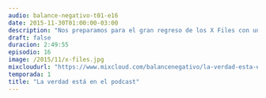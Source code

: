 ```yaml
---
audio: balance-negativo-t01-e16
date: 2015-11-30T01:00:00-03:00
description: "Nos preparamos para el gran regreso de los X Files con un especial dedicado a nuestros agentes del FBI favoritos: origen, análisis y destacamos algunos capítulos. También recomendamos Salvaje Hulk y Caballero Luna 2. Completito, completito."
draft: false
duracion: 2:49:55
episodio: 16
image: /2015/11/x-files.jpg
mixcloudurl: "https://www.mixcloud.com/balancenegativo/la-verdad-esta-en-el-podcast-balance-negativo-t01-e16/"
temporada: 1
title: "La verdad está en el podcast"
---
```

